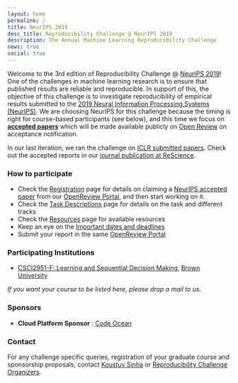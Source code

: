 ```yaml
---
layout: home
permalink: /
title: NeurIPS 2019
desc_title: Reproducibility Challenge @ NeurIPS 2019
description: The Annual Machine Learning Reproducibility Challenge
news: true
social: true
---
```



Welcome to the 3rd edition of Reproducibility Challenge @ [NeurIPS 2019](https://nips.cc/Conferences/2019/)! One of the challenges in machine learning research is to ensure that published results are reliable and reproducible. In support of this, the objective of this challenge is to investigate reproducibility of empirical results submitted to the [2019 Neural Information Processing Systems (NeurIPS)](https://nips.cc/Conferences/2019/). We are choosing NeurIPS for this challenge because the timing is right for course-based participants (see below), and this time we focus on [**accepted papers**](https://neurips.cc/Conferences/2019/AcceptedPapersInitial) which will be made available publicly on [Open Review](https://openreview.net/group?id=NeurIPS.cc/2019/Reproducibility_Challenge) on acceptance notification.

In our last iteration, we ran the challenge on [ICLR submitted papers](https://reproducibility-challenge.github.io/iclr_2019/). Check out the accepted reports in our [journal publication at ReScience](https://rescience.github.io/read/#volume-5-2019).

### How to participate

- Check the [Registration](/neurips2019/registration/) page for details on claiming a [NeurIPS accepted paper](https://neurips.cc/Conferences/2019/AcceptedPapersInitial) from our [OpenReview Portal](https://openreview.net/group?id=NeurIPS.cc/2019/Reproducibility_Challenge), and then start working on it.
- Check the [Task Descriptions](/neurips2019/task/) page for details on the task and different tracks
- Check the [Resources](/neurips2019/resources/) page for available resources
- Keep an eye on the [Important dates and deadlines](/neurips2019/dates/)
- Submit your report in the same [OpenReview Portal](https://openreview.net/group?id=NeurIPS.cc/2019/Reproducibility_Challenge)

### Participating Institutions

- [CSCI2951-F: Learning and Sequential Decision Making](http://cs.brown.edu/courses/cs2951f/), [Brown University](http://cs.brown.edu/)

_If you want your course to be listed here, please drop a mail to us._

### Sponsors

- **Cloud Platform Sponsor** : [Code Ocean](https://codeocean.com/)

### Contact

For any challenge specific queries, registration of your graduate course and sponsorship proposals, contact [Koustuv Sinha](mailto:koustuv.sinha@mail.mcgill.ca) or [Reproducibility Challenge Organizers](mailto:reproducibility.challenge@gmail.com).
